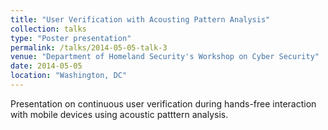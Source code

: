 ```yaml
---
title: "User Verification with Acousting Pattern Analysis"
collection: talks
type: "Poster presentation"
permalink: /talks/2014-05-05-talk-3
venue: "Department of Homeland Security's Workshop on Cyber Security"
date: 2014-05-05
location: "Washington, DC"
---
```


Presentation on continuous user verification during hands-free interaction with mobile devices using acoustic patttern analysis.
